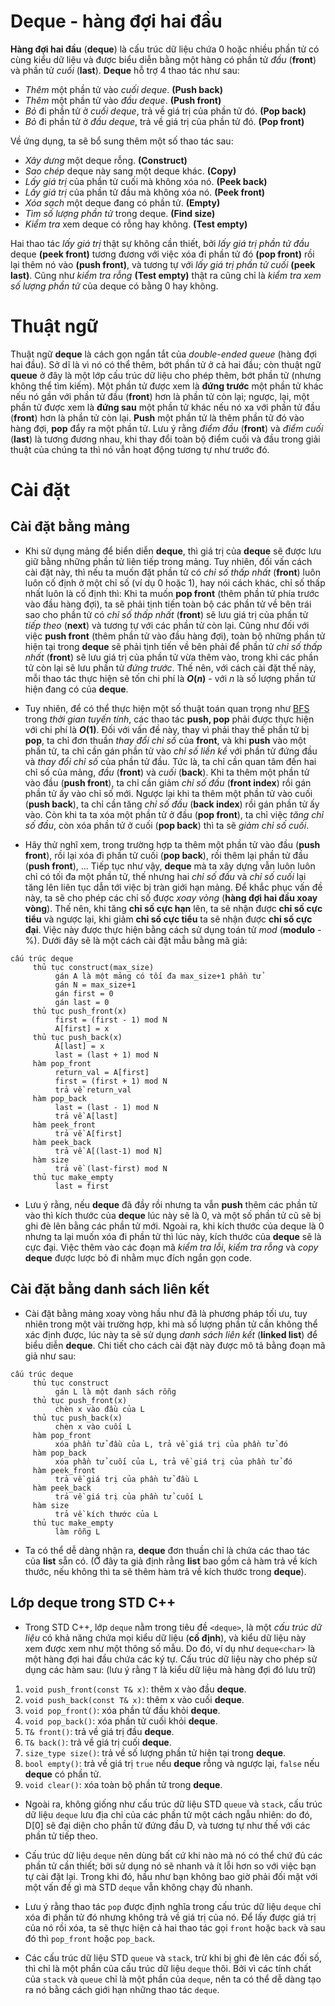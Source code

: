 # Deque - hàng đợi hai đầu

**Hàng đợi hai đầu** (**deque**) là cấu trúc dữ liệu chứa 0 hoặc nhiều phần tử có cùng kiểu dữ liệu và được biểu diễn bằng một hàng có phần tử _đầu_ (**front**) và phần tử _cuối_ (**last**). **Deque** hỗ trợ 4 thao tác như sau:

  - _Thêm_ một phần tử vào _cuối deque_. **(Push back)**
  - _Thêm_ một phần tử vào _đầu deque_. **(Push front)**
  - _Bỏ_ đi phần tử ở _cuối deque_, trả về giá trị của phần tử đó. **(Pop back)**
  - _Bỏ_ đi phần tử ở _đầu deque_, trả về giá trị của phần tử đó. **(Pop front)**

Về ứng dụng, ta sẽ bổ sung thêm một số thao tác sau:
  
  - _Xây dưng_ một deque rỗng. **(Construct)**
  - _Sao chép_ deque này sang một deque khác. **(Copy)**
  - _Lấy giá trị_ của phần tử cuối mà không xóa nó. **(Peek back)**
  - _Lấy giá trị_ của phần tử đầu mà không xóa nó. **(Peek front)**
  - _Xóa sạch_ một deque đang có phần tử. **(Empty)**
  - _Tìm số lượng phần tử_ trong deque. **(Find size)**
  - _Kiểm tra_ xem deque có rỗng hay không. **(Test empty)**

Hai thao tác _lấy giá trị_ thật sự không cần thiết, bởi _lấy giá trị phần tử đầu_ deque **(peek front)** tương đương với việc xóa đi phần tử đó **(pop front)** rồi lại thêm nó vào **(push front)**, và tương tự với _lấy giá trị phần tử cuối_ **(peek last)**. Cũng như  _kiểm tra rỗng_ **(Test empty)** thật ra cũng chỉ là _kiểm tra xem số lượng phần tử_ của deque có bằng 0 hay không.



# Thuật ngữ

Thuật ngữ **deque** là cách gọn ngắn tắt của _double-ended queue_ (hàng đợi hai đầu). Sở dĩ là vì nó có thể thêm, bớt phần tử ở cả hai đầu; còn thuật ngữ **queue** ở đây là một lớp cấu trúc dữ liệu cho phép thêm, bớt phần tử (nhưng không thể tìm kiếm). Một phần tử được xem là **đứng trước** một phần tử khác nếu nó gần với phần tử đầu (**front**) hơn là phần tử còn lại; ngược, lại, một phần tử được xem là **đứng sau** một phần tử khác nếu nó xa với phần tử đầu (**front**) hơn là phần tử còn lại. **Push** một phần tử là thêm phần tử đó vào hàng đợi, **pop** đẩy ra một phần tử. Lưu ý rằng _điểm đầu_ (**front**) và _điểm cuối_ (**last**) là tương đương nhau, khi thay đổi toàn bộ điểm cuối và đầu trong giải thuật của chúng ta thì nó vẫn hoạt động tương tự như trước đó.

# Cài đặt

## Cài đặt bằng mảng

- Khi sử dụng mảng để biển diễn **deque**, thì giá trị của **deque** sẽ được lưu giữ bằng những phần tử liên tiếp trong mảng. Tuy nhiên, đối vấn cách cài đặt này, thì nếu ta muốn đặt phần tử có _chỉ số thấp nhất_ (**front**) luôn luôn cố định ở một chỉ số (ví dụ $0$ hoặc $1$), hay nói cách khác, chỉ số thấp nhất luôn là cố định thì: Khi ta muốn **pop front** (thêm phần tử phía trước vào đầu hàng đợi), ta sẽ phải tịnh tiến toàn bộ các phần tử về bên trái sao cho phần tử có _chỉ số thấp nhất_ (**front**) sẽ lưu giá trị của phần tử _tiếp theo_ (**next**) và tương tự với các phần tử còn lại. Cũng như đối với việc **push front** (thêm phần tử vào đầu hàng đợi), toàn bộ những phần tử hiện tại trong **deque** sẽ phải tịnh tiến về bên phải để phần tử _chỉ số thấp nhất_ (**front**) sẽ lưu giá trị của phần tử vừa thêm vào, trong khi các phần tử còn lại sẽ lưu phần tử _đứng trước_. Thế nên, với cách cài đặt thế này, mỗi thao tác thực hiện sẽ tốn chi phí là **$O(n)$** - với $n$ là số lượng phần tử hiện đang có của **deque**. 

- Tuy nhiên, để có thể thực hiện một số thuật toán quan trọng như [BFS](http://wcipeg.com/wiki/Breadth-first_search) trong _thời gian tuyến tính_, các thao tác **push, pop** phải được thực hiện với chi phí là **$O(1)$**. Đối với vấn đề này, thay vì phải thay thế phần tử bị **pop**, ta chỉ đơn thuần _thay đổi chỉ số_ của **front**, và khi **push** vào một phần tử, ta chỉ cần gán phần tử vào _chỉ số liền kề_ với phần tử đứng đầu và _thay đổi chỉ số_ của phần tử đầu. Tức là, ta chỉ cần quan tâm đến hai chỉ số của mảng, _đầu_ (**front**) và _cuối_ (**back**). Khi ta thêm một phần tử vào đầu (**push front**), ta chỉ cần giảm _chỉ số đầu_ (**front index**) rồi gán phần tử ấy vào chỉ số mới. Ngược lại khi ta thêm một phần tử vào cuối (**push back**), ta chỉ cần tăng _chỉ số đầu_ (**back index**) rồi gán phần tử ấy vào. Còn khi ta ta xóa một phần tử ở đầu (**pop front**), ta chỉ việc _tăng chỉ số đầu_, còn xóa phần tử ở cuối (**pop back**) thì ta sẽ _giảm chỉ số cuối_.

- Hãy thử nghĩ xem, trong trường hợp ta thêm một phần tử vào đầu (**push front**), rồi lại xóa đi phần tử cuối (**pop back**), rồi thêm lại phần tử đầu (**push front**), ... Tiếp tục như vậy, **deque** mà ta xây dựng vẫn luôn luôn chỉ có tối đa một phần tử, thế nhưng hai _chỉ số đầu_ và _chỉ số cuối_ lại tăng lên liên tục dẫn tới việc bị tràn giới hạn mảng. Để khắc phục vấn đề này, ta sẽ cho phép các chỉ số được _xoay vòng_ (**hàng đợi hai đầu xoay vòng**). Thế nên, khi tăng **chỉ số cực hạn** lên, ta sẽ nhận được **chỉ số cực tiểu** và ngược lại, khi giảm **chỉ số cực tiểu** ta sẽ nhận được **chỉ số cực đại**. Việc này được thực hiện bằng cách sử dụng toán tử _mod_ (**modulo** - %). Dưới đây sẽ là một cách cài đặt mẫu bằng mã giả:

``` 
cấu trúc deque
     thủ tục construct(max_size)
          gán A là một mảng có tối đa max_size+1 phần tử
          gán N = max_size+1
          gán first = 0
          gán last = 0
     thủ tục push_front(x)
          first = (first - 1) mod N
          A[first] = x
     thủ tục push_back(x)
          A[last] = x
          last = (last + 1) mod N
     hàm pop_front
          return_val = A[first]
          first = (first + 1) mod N
          trả về return_val
     hàm pop_back
          last = (last - 1) mod N
          trả về A[last]
     hàm peek_front
          trả về A[first]
     hàm peek_back
          trả về A[(last-1) mod N]
     hàm size
          trả về (last-first) mod N
     thủ tục make_empty
          last = first
```

- Lưu ý rằng, nếu **deque** đã đầy rồi nhưng ta vẫn **push** thêm các phần tử vào thì kích thước của **deque** lúc này sẽ là $0$, và một số phần tử cũ sẽ bị ghi đè lên bằng các phần tử mới. Ngoài ra, khi kích thước của deque là $0$ nhưng ta lại muốn xóa đi phần tử thì lúc này, kích thước của **deque** sẽ là cực đại. Việc thêm vào các đoạn mã _kiểm tra lỗi_, _kiểm tra rỗng_ và _copy_ **deque** được lược bỏ đi nhằm mục đích ngắn gọn code.

## Cài đặt bằng danh sách liên kết

- Cài đặt bằng mảng xoay vòng hầu như đã là phương pháp tối ưu, tuy nhiên trong một vài trường hợp, khi mà số lượng phần tử cần không thể xác định được, lúc này ta sẽ sử dụng _danh sách liên kết_ (**linked list**) để biểu diễn **deque**. Chi tiết cho cách cài đặt này được mô tả bằng đoạn mã giả như sau:

```
cấu trúc deque
     thủ tục construct
          gán L là một danh sách rỗng
     thủ tục push_front(x)
          chèn x vào đầu của L
     thủ tục push_back(x)
          chèn x vào cuối L
     hàm pop_front
          xóa phần tử đầu của L, trả về giá trị của phần tử đó
     hàm pop_back
          xóa phần tử cuối của L, trả về giá trị của phần tử đó 
     hàm peek_front
          trả về giá trị của phần tử đầu L
     hàm peek_back
          trả về giá trị của phần tử cuối L
     hàm size
          trả về kích thước của L
     thủ tục make_empty
          làm rỗng L
```

- Ta có thể dễ dàng nhận ra, **deque** đơn thuần chỉ là chứa các thao tác của **list** sẵn có. (Ở đây ta giả định rằng **list** bao gồm cả hàm trả về kích thước, nếu không thì ta sẽ thêm hàm trả về kích thước trong **deque**).


## Lớp **deque** trong STD C++
- Trong STD C++, lớp `deque` nằm trong tiêu đề `<deque>`, là một _cấu trúc dữ liệu_ có khả năng chứa mọi kiểu dữ liệu (**cố định**), và kiểu dữ liệu này xem được xem như một thông số mẫu. Do đó, ví dụ như `deque<char>` là một hàng đợi hai đầu chứa các ký tự. Cấu trúc dữ liệu này cho phép sử dụng các hàm sau: (lưu ý rằng `T` là kiểu dữ liệu mà hàng đợi đó lưu trữ)

1.  `void push_front(const T& x)`: thêm x vào đầu **deque**.
2.  `void push_back(const T& x)`: thêm x vào cuối **deque**.
3.  `void pop_front()`: xóa phần tử đầu khỏi **deque**.
4.  `void pop_back()`: xóa phần tử cuối khỏi **deque**.
5.  `T& front()`: trả về giá trị đầu **deque**.
6.  `T& back()`: trả về giá trị cuối **deque**.
7.  `size_type size()`: trả về số lượng phần tử hiện tại trong **deque**.
8.  `bool empty()`: trả về giá trị `true` nếu **deque** rỗng và ngược lại, `false` nếu **deque** có phần tử.
9.  `void clear()`: xóa toàn bộ phần tử trong **deque**.

- Ngoài ra, không giống như cấu trúc dữ liệu STD `queue` và `stack`, cấu trúc dữ liệu `deque` lưu địa chỉ của các phần tử một cách ngẫu nhiên: do đó, D[0] sẽ đại diện cho phần tử đứng đầu D, và tương tự như thế với các phần tử tiếp theo.

- Cấu trúc dữ liệu `deque` nên dùng bất cứ khi nào mà nó có thể chứ đủ các phần tử cần thiết; bởi sử dụng nó sẽ nhanh và ít lỗi hơn so với việc bạn tự cài đặt lại. Trong khi đó, hầu như bạn không bao giờ phải đối mặt với một vấn đề gì mà STD `deque` vẫn không chạy đủ nhanh.

- Lưu ý rằng thao tác `pop` được định nghĩa trong cấu trúc dữ liệu `deque` chỉ xóa đi phần tử đó nhưng không trả về giá trị của nó. Để lấy được giá trị của nó rồi xóa, ta sẽ thực hiện cả hai thao tác gọi `front` hoặc `back` và sau đó thì `pop_front` hoặc `pop_back`.

- Các cấu trúc dữ liệu STD `queue` và `stack`, trừ khi bị ghi đè lên các đối số, thì chỉ là một phần của cấu trúc dữ liệu `deque` thôi. Bởi vì các tính chất của `stack` và `queue` chỉ là một phần của `deque`, nên ta có thể dễ dàng tạo ra nó bằng cách giới hạn những thao tác `deque`.
